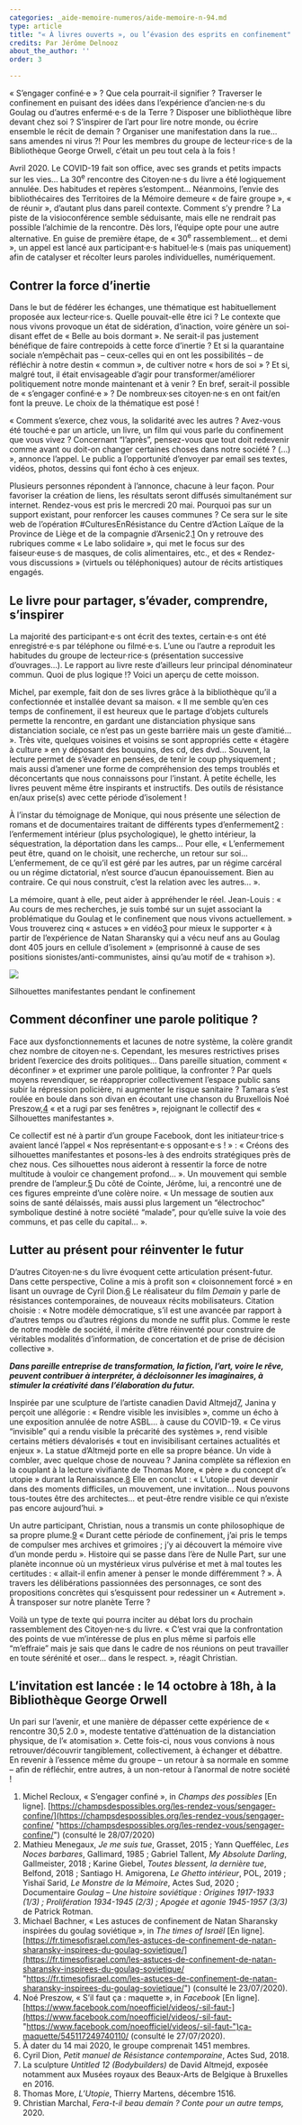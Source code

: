 ```yaml
---
categories: _aide-memoire-numeros/aide-memoire-n-94.md
type: article
title: "« À livres ouverts », ou l’évasion des esprits en confinement"
credits: Par Jérôme Delnooz
about_the_author: ''
order: 3

---
```

« S’engager confiné·e » ? Que cela pourrait-il signifier ? Traverser le confinement en puisant des idées dans l’expérience d’ancien·ne·s du Goulag ou d’autres enfermé·e·s de la Terre ? Disposer une bibliothèque libre devant chez soi ? S’inspirer de l’art pour lire notre monde, ou écrire ensemble le récit de demain ? Organiser une manifestation dans la rue… sans amendes ni virus ?! Pour les membres du groupe de lecteur·rice·s de la Bibliothèque George Orwell, c’était un peu tout cela à la fois !

Avril 2020. Le COVID-19 fait son office, avec ses grands et petits impacts sur les vies… La 30<sup>e</sup> rencontre des Citoyen·ne·s du livre a été logiquement annulée. Des habitudes et repères s’estompent… Néanmoins, l’envie des bibliothécaires des Territoires de la Mémoire demeure « de faire groupe », « de réunir », d’autant plus dans pareil contexte. Comment s’y prendre ? La piste de la visioconférence semble séduisante, mais elle ne rendrait pas possible l’alchimie de la rencontre. Dès lors, l’équipe opte pour une autre alternative. En guise de première étape, de « 30<sup>e</sup> rassemblement… et demi », un appel est lancé aux participant·e·s habituel·le·s (mais pas uniquement) afin de catalyser et récolter leurs paroles individuelles, numériquement.

## Contrer la force d’inertie

Dans le but de fédérer les échanges, une thématique est habituellement proposée aux lecteur·rice·s. Quelle pouvait-elle être ici ? Le contexte que nous vivons provoque un état de sidération, d’inaction, voire génère un soi-disant effet de « Belle au bois dormant ». Ne serait-il pas justement bénéfique de faire contrepoids à cette force d’inertie ? Et si la quarantaine sociale n’empêchait pas – ceux-celles qui en ont les possibilités – de réfléchir à notre destin « commun », de cultiver notre « hors de soi » ? Et si, malgré tout, il était envisageable d’agir pour transformer/améliorer politiquement notre monde maintenant et à venir ? En bref, serait-il possible de « s’engager confiné·e » ? De nombreux·ses citoyen·ne·s en ont fait/en font la preuve. Le choix de la thématique est posé !

« Comment s’exerce, chez vous, la solidarité avec les autres ? Avez-vous été touché·e par un article, un livre, un film qui vous parle du confinement que vous vivez ? Concernant “l’après”, pensez-vous que tout doit redevenir comme avant ou doit-on changer certaines choses dans notre société ? (…) », annonce l’appel. Le public a l’opportunité d’envoyer par email ses textes, vidéos, photos, dessins qui font écho à ces enjeux.

Plusieurs personnes répondent à l’annonce, chacune à leur façon. Pour favoriser la création de liens, les résultats seront diffusés simultanément sur internet. Rendez-vous est pris le mercredi 20 mai. Pourquoi pas sur un support existant, pour renforcer les causes communes ? Ce sera sur le site web de l’opération #CulturesEnRésistance du Centre d’Action Laïque de la Province de Liège et de la compagnie d’Arsenic2.[1](#footnote-1) On y retrouve des rubriques comme « Le labo solidaire », qui met le focus sur des faiseur·euse·s de masques, de colis alimentaires, etc., et des « Rendez-vous discussions » (virtuels ou téléphoniques) autour de récits artistiques engagés.

## Le livre pour partager, s’évader, comprendre, s’inspirer

La majorité des participant·e·s ont écrit des textes, certain·e·s ont été enregistré·e·s par téléphone ou filmé·e·s. L’une ou l’autre a reproduit les habitudes du groupe de lecteur·rice·s (présentation successive d’ouvrages…). Le rapport au livre reste d’ailleurs leur principal dénominateur commun. Quoi de plus logique !? Voici un aperçu de cette moisson.

Michel, par exemple, fait don de ses livres grâce à la bibliothèque qu’il a confectionnée et installée devant sa maison. « Il me semble qu’en ces temps de confinement, il est heureux que le partage d’objets culturels permette la rencontre, en gardant une distanciation physique sans distanciation sociale, ce n’est pas un geste barrière mais un geste d’amitié… ». Très vite, quelques voisines et voisins se sont appropriés cette « étagère à culture » en y déposant des bouquins, des cd, des dvd… Souvent, la lecture permet de s’évader en pensées, de tenir le coup physiquement ; mais aussi d’amener une forme de compréhension des temps troublés et déconcertants que nous connaissons pour l’instant. À petite échelle, les livres peuvent même être inspirants et instructifs. Des outils de résistance en/aux prise(s) avec cette période d’isolement !

À l’instar du témoignage de Monique, qui nous présente une sélection de romans et de documentaires traitant de différents types d’enfermement[2](#footnote-2) : l’enfermement intérieur (plus psychologique), le ghetto intérieur, la séquestration, la déportation dans les camps… Pour elle, « L’enfermement peut être, quand on le choisit, une recherche, un retour sur soi… L’enfermement, de ce qu’il est géré par les autres, par un régime carcéral ou un régime dictatorial, n’est source d’aucun épanouissement. Bien au contraire. Ce qui nous construit, c’est la relation avec les autres… ».

La mémoire, quant à elle, peut aider à appréhender le réel. Jean-Louis : « Au cours de mes recherches, je suis tombé sur un sujet associant la problématique du Goulag et le confinement que nous vivons actuellement. » Vous trouverez cinq « astuces » en vidéo[3](#footnote-3) pour mieux le supporter « à partir de l’expérience de Natan Sharansky qui a vécu neuf ans au Goulag dont 405 jours en cellule d’isolement » (emprisonné à cause de ses positions sionistes/anti-communistes, ainsi qu’au motif de « trahison »).

![](https://www.territoires-memoire.be/assets/uploads/p-2_catheter.jpg)

<span class="img-copyright">Silhouettes manifestantes pendant le confinement</span>

## Comment déconfiner une parole politique ?

Face aux dysfonctionnements et lacunes de notre système, la colère grandit chez nombre de citoyen·ne·s. Cependant, les mesures restrictives prises brident l’exercice des droits politiques… Dans pareille situation, comment « déconfiner » et exprimer une parole politique, la confronter ? Par quels moyens revendiquer, se réapproprier collectivement l’espace public sans subir la répression policière, ni augmenter le risque sanitaire ? Tamara s’est roulée en boule dans son divan en écoutant une chanson du Bruxellois Noé Preszow,[4](#footnote-4) « et a rugi par ses fenêtres », rejoignant le collectif des « Silhouettes manifestantes ».

Ce collectif est né à partir d’un groupe Facebook, dont les initiateur·trice·s avaient lancé l’appel « Nos représentant·e·s opposant·e·s ! » : « Créons des silhouettes manifestantes et posons-les à des endroits stratégiques près de chez nous. Ces silhouettes nous aideront à ressentir la force de notre multitude à vouloir ce changement profond… ». Un mouvement qui semble prendre de l’ampleur.[5](#footnote-5) Du côté de Cointe, Jérôme, lui, a rencontré une de ces figures empreinte d’une colère noire. « Un message de soutien aux soins de santé délaissés, mais aussi plus largement un “électrochoc” symbolique destiné à notre société “malade”, pour qu’elle suive la voie des communs, et pas celle du capital… ».

## Lutter au présent pour réinventer le futur

D’autres Citoyen·ne·s du livre évoquent cette articulation présent-futur. Dans cette perspective, Coline a mis à profit son « cloisonnement forcé » en lisant un ouvrage de Cyril Dion.[6](#footnote-6) Le réalisateur du film _Demain_ y parle de résistances contemporaines, de nouveaux récits mobilisateurs. Citation choisie : « Notre modèle démocratique, s’il est une avancée par rapport à d’autres temps ou d’autres régions du monde ne suffit plus. Comme le reste de notre modèle de société, il mérite d’être réinventé pour construire de véritables modalités d’information, de concertation et de prise de décision collective ».

**_Dans pareille entreprise de transformation, la fiction, l’art, voire le rêve, peuvent contribuer à interpréter, à décloisonner les imaginaires, à stimuler la créativité dans l’élaboration du futur._**

Inspirée par une sculpture de l’artiste canadien David Altmejd[7](#footnote-7), Janina y perçoit une allégorie : « Rendre visible les invisibles », comme un écho à une exposition annulée de notre ASBL… à cause du COVID-19. « Ce virus “invisible” qui a rendu visible la précarité des systèmes », rend visible certains métiers dévalorisés « tout en invisibilisant certaines actualités et enjeux ». La statue d’Altmejd porte en elle sa propre béance. Un vide à combler, avec quelque chose de nouveau ? Janina complète sa réflexion en la couplant à la lecture vivifiante de Thomas More, « père » du concept d’« utopie » durant la Renaissance.[8](#footnote-8) Elle en conclut : « L’utopie peut devenir dans des moments difficiles, un mouvement, une invitation… Nous pouvons tous-toutes être des architectes… et peut-être rendre visible ce qui n’existe pas encore aujourd’hui. »

Un autre participant, Christian, nous a transmis un conte philosophique de sa propre plume.[9](#footnote-9) « Durant cette période de confinement, j’ai pris le temps de compulser mes archives et grimoires ; j’y ai découvert la mémoire vive d’un monde perdu ». Histoire qui se passe dans l’ère de Nulle Part, sur une planète inconnue où un mystérieux virus pulvérise et met à mal toutes les certitudes : « allait-il enfin amener à penser le monde différemment ? ». À travers les délibérations passionnées des personnages, ce sont des propositions concrètes qui s’esquissent pour redessiner un « Autrement ». À transposer sur notre planète Terre ?

Voilà un type de texte qui pourra inciter au débat lors du prochain rassemblement des Citoyen·ne·s du livre. « C’est vrai que la confrontation des points de vue m’intéresse de plus en plus même si parfois elle “m’effraie” mais je sais que dans le cadre de nos réunions on peut travailler en toute sérénité et oser… dans le respect. », réagit Christian.

## L’invitation est lancée : le 14 octobre à 18h, à la Bibliothèque George Orwell

Un pari sur l’avenir, et une manière de dépasser cette expérience de « rencontre 30,5 2.0 », modeste tentative d’atténuation de la distanciation physique, de l’« atomisation ». Cette fois-ci, nous vous convions à nous retrouver/découvrir tangiblement, collectivement, à échanger et débattre. En revenir à l’essence même du groupe – un retour à sa normale en somme – afin de réfléchir, entre autres, à un non-retour à l’anormal de notre société !

1. Michel Recloux, « S’engager confiné », in _Champs des possibles_ \[En ligne\]. [https://champsdespossibles.org/les-rendez-vous/sengager-confine/](https://champsdespossibles.org/les-rendez-vous/sengager-confine/ "https://champsdespossibles.org/les-rendez-vous/sengager-confine/") (consulté le 28/07/2020)
2. Mathieu Menegaux, _Je me suis tue_, Grasset, 2015 ; Yann Queffélec, _Les Noces barbares_, Gallimard, 1985 ; Gabriel Tallent, _My Absolute Darling_, Gallmeister, 2018 ; Karine Giebel, _Toutes blessent, la dernière tue_, Belfond, 2018 ; Santiago H. Amigorena, _Le Ghetto intérieur_, POL, 2019 ; Yishaï Sarid, _Le Monstre de la Mémoire_, Actes Sud, 2020 ; Documentaire _Goulag – Une histoire soviétique : Origines 1917-1933 (1/3) ; Prolifération 1934-1945 (2/3) ; Apogée et agonie 1945-1957 (3/3)_ de Patrick Rotman.
3. Michael Bachner, « Les astuces de confinement de Natan Sharansky inspirées du goulag soviétique », in _The times of Israël_ \[En ligne\]. [https://fr.timesofisrael.com/les-astuces-de-confinement-de-natan-sharansky-inspirees-du-goulag-sovietique/](https://fr.timesofisrael.com/les-astuces-de-confinement-de-natan-sharansky-inspirees-du-goulag-sovietique/ "https://fr.timesofisrael.com/les-astuces-de-confinement-de-natan-sharansky-inspirees-du-goulag-sovietique/") (consulté le 23/07/2020).
4. Noé Preszow, « S’il faut ça : maquette », in _Facebook_ \[En ligne\]. [https://www.facebook.com/noeofficiel/videos/-sil-faut-](https://www.facebook.com/noeofficiel/videos/-sil-faut- "https://www.facebook.com/noeofficiel/videos/-sil-faut-")ça-maquette/545117249740110/ (consulté le 27/07/2020).
5. À dater du 14 mai 2020, le groupe comprenait 1451 membres.
6. Cyril Dion, _Petit manuel de Résistance contemporaine_, Actes Sud, 2018.
7. La sculpture _Untitled 12 (Bodybuilders)_ de David Altmejd, exposée notamment aux Musées royaux des Beaux-Arts de Belgique à Bruxelles en 2016.
8. Thomas More, _L’Utopie_, Thierry Martens, décembre 1516.
9. Christian Marchal, _Fera-t-il beau demain ? Conte pour un autre temps,_ 2020.
